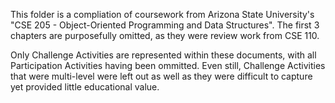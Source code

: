 This folder is a compliation of coursework from Arizona State University's "CSE 205 - Object-Oriented Programming and Data Structures". The first 3 chapters are purposefully omitted, as they were review work from CSE 110. 

Only Challenge Activities are represented within these documents, with all Participation Activities having been ommitted. Even still, Challenge Activities that were multi-level were left out as well as they were difficult to capture yet provided little educational value. 